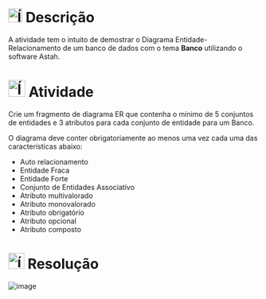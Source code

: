 # <img src="https://github.com/user-attachments/assets/caabfdf0-0f9e-44a3-8200-c6579fe87887" alt="Ícone de descrição" width="28"> Descrição
A atividade tem o intuito de demostrar o Diagrama Entidade-Relacionamento de um banco de dados com o tema **Banco** utilizando o software Astah.

# <img src="https://github.com/user-attachments/assets/9759c227-c8b4-4549-bfd0-9aa9f29ca0ca" alt="Ícone de diagrama" width="34"> Atividade
Crie um fragmento de diagrama ER que contenha o mínimo de 5 conjuntos de entidades e 3 atributos para cada conjunto de entidade para um Banco.

O diagrama deve conter obrigatoriamente ao menos uma vez cada uma das características abaixo:

- Auto relacionamento
- Entidade Fraca
- Entidade Forte
- Conjunto de Entidades Associativo
- Atributo multivalorado
- Atributo monovalorado
- Atributo obrigatório
- Atributo opcional
- Atributo composto

# <img src="https://img.icons8.com/?size=100&id=yT3kTxgfvkTU&format=png&color=000000" alt="ícone de banco de dados" width="32"> Resolução
![image](https://github.com/user-attachments/assets/f84fc474-3af4-4cab-82c4-2fa51ee9753b)
